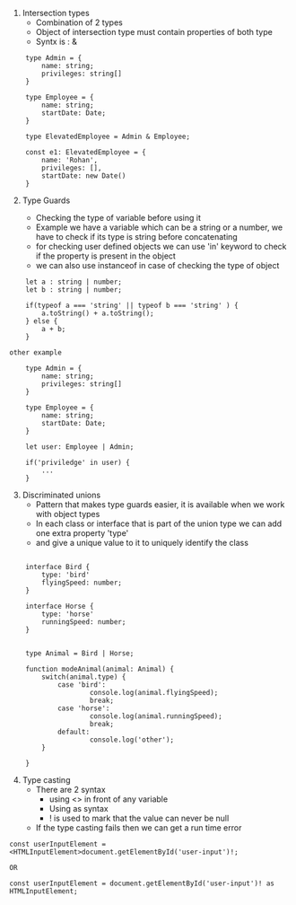 1. Intersection types
    - Combination of 2 types
    - Object of intersection type must contain properties of both type
    - Syntx is : &

```
    type Admin = {
        name: string;
        privileges: string[]
    }

    type Employee = {
        name: string;
        startDate: Date;
    }

    type ElevatedEmployee = Admin & Employee;

    const e1: ElevatedEmployee = {
        name: 'Rohan',
        privileges: [],
        startDate: new Date()
    }

```

2. Type Guards

    - Checking the type of variable before using it
    - Example we have a variable which can be a string or a number, we have to check if its type is string before concatenating
    - for checking user defined objects we can use 'in' keyword to check if the property is present in the object
    - we can also use instanceof in case of checking the type of object
```
    let a : string | number;
    let b : string | number;

    if(typeof a === 'string' || typeof b === 'string' ) {
        a.toString() + a.toString();
    } else {
        a + b;
    }

other example

    type Admin = {
        name: string;
        privileges: string[]
    }

    type Employee = {
        name: string;
        startDate: Date;
    }

    let user: Employee | Admin;

    if('priviledge' in user) {
        ...
    }

```

3. Discriminated unions
    - Pattern that makes type guards easier, it is available when we work with object types
    - In each class or interface that is part of the union type we can add one extra property 'type'
    - and give a unique value to it to uniquely identify the class

```

    interface Bird {
        type: 'bird'
        flyingSpeed: number;
    }

    interface Horse {
        type: 'horse'
        runningSpeed: number;
    }


    type Animal = Bird | Horse;

    function modeAnimal(animal: Animal) {
        switch(animal.type) {
            case 'bird':
                    console.log(animal.flyingSpeed);
                    break;
            case 'horse':
                    console.log(animal.runningSpeed);
                    break;
            default:
                    console.log('other');
        }
        
    }

```

4. Type casting
    - There are 2 syntax
        - using <> in front of any variable
        - Using as syntax
        - ! is used to mark that the value can never be null
    - If the type casting fails then we can get a run time error

```
const userInputElement = <HTMLInputElement>document.getElementById('user-input')!;

OR

const userInputElement = document.getElementById('user-input')! as HTMLInputElement;
```
